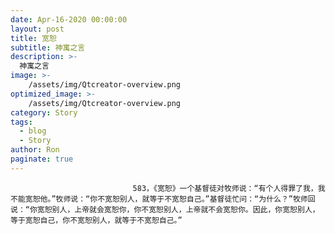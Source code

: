 ```yaml
---
date: Apr-16-2020 00:00:00
layout: post
title: 宽恕
subtitle: 神寓之言
description: >-
  神寓之言
image: >-
    /assets/img/Qtcreator-overview.png
optimized_image: >-
    /assets/img/Qtcreator-overview.png
category: Story
tags:
  - blog
  - Story
author: Ron
paginate: true
---
```


							　　583，《宽恕》一个基督徒对牧师说：“有个人得罪了我，我不能宽恕他。”牧师说：“你不宽恕别人，就等于不宽恕自己。”基督徒忙问：“为什么？”牧师回说：“你宽恕别人，上帝就会宽恕你，你不宽恕别人，上帝就不会宽恕你。因此，你宽恕别人，等于宽恕自己，你不宽恕别人，就等于不宽恕自己。”
							
							
						